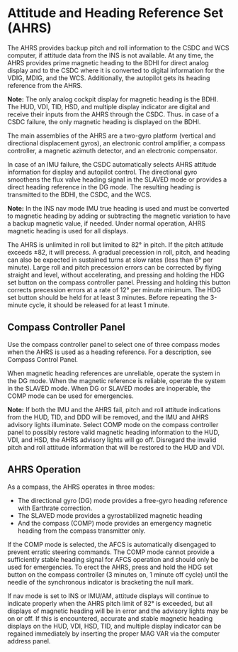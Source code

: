 # Attitude and Heading Reference Set (AHRS)

The AHRS provides backup pitch and roll information to the CSDC and WCS computer, if attitude data from the INS is not available. At any time, the AHRS provides prime magnetic heading to the BDHI for direct analog display and to the CSDC where it is converted to digital information for the VDIG, MDIG, and the WCS. Additionally, the autopilot gets its heading reference from the AHRS.

**Note:** The only analog cockpit display for magnetic heading is the BDHI. The HUD, VDI, TID, HSD, and multiple display indicator are digital and receive their inputs from the AHRS through the CSDC. Thus. in case of a CSDC failure, the only magnetic heading is displayed on the BDHI.

The main assemblies of the AHRS are a two-gyro platform (vertical and directional displacement gyros), an electronic control amplifier, a compass controller, a magnetic azimuth detector, and an electronic compensator.

In case of an IMU failure, the CSDC automatically selects AHRS attitude information for display and autopilot control. The directional gyro smoothens the flux valve heading signal in the SLAVED mode or provides a direct heading reference in the DG mode. The resulting heading is transmitted to the BDHI, the CSDC, and the WCS.

**Note:** In the INS nav mode IMU true heading is used and must be converted to magnetic heading by adding or subtracting the magnetic variation to have a backup magnetic value, if needed. Under normal operation, AHRS magnetic heading is used for all displays.

The AHRS is unlimited in roll but limited to 82° in pitch. If the pitch attitude exceeds ±82, it will precess. A gradual precession in roll, pitch, and heading can also be expected in sustained turns at slow rates (less than 6° per minute). Large roll and pitch precession errors can be corrected by flying straight and level, without accelerating, and pressing and holding the HDG set button on the compass controller panel. Pressing and holding this button corrects precession errors at a rate of 12° per minute minimum. The HDG set button should be held for at least 3 minutes. Before repeating the 3-minute cycle, it should be released for at least 1 minute.

## Compass Controller Panel

Use the compass controller panel to select one of three compass modes when the AHRS is used as a heading reference. For a description, see Compass Control Panel.

When magnetic heading references are unreliable, operate the system in the DG mode. When the magnetic reference is reliable, operate the system in the SLAVED mode. When DG or SLAVED modes are inoperable, the COMP mode can be used for emergencies.

**Note:** If both the IMU and the AHRS fail, pitch and roll attitude indications from the HUD, TID, and DDD will be removed, and the IMU and AHRS advisory lights illuminate. Select COMP mode on the compass controller panel to possibly restore valid magnetic heading information to the HUD, VDI, and HSD, the AHRS advisory lights will go off. Disregard the invalid pitch and roll attitude information that will be restored to the HUD and VDI.

## AHRS Operation

As a compass, the AHRS operates in three modes:

- The directional gyro (DG) mode provides a free-gyro heading reference with Earthrate correction.
- The SLAVED mode provides a gyrostabilized magnetic heading
- And the compass (COMP) mode provides an emergency magnetic heading from the compass transmitter only.

If the COMP mode is selected, the AFCS is automatically disengaged to prevent erratic steering commands. The COMP mode cannot provide a sufficiently stable heading signal for AFCS operation and should only be used for emergencies. To erect the AHRS, press and hold the HDG set button on the compass controller (3 minutes on, 1 minute off cycle) until the needle of the synchronous indicator is bracketing the null mark.

If nav mode is set to INS or IMU/AM, attitude displays will continue to indicate properly when the AHRS pitch limit of 82° is exceeded, but all displays of magnetic heading will be in error and the advisory lights may be on or off. If this is encountered, accurate and stable magnetic heading displays on the HUD, VDI, HSD, TID, and multiple display indicator can be regained immediately by inserting the proper MAG VAR via the computer address panel.

